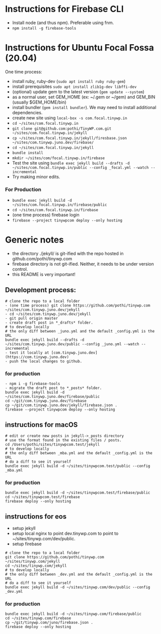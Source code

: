 # Instructions for Firebase CLI

- Install node (and thus npm). Preferable using fnm.
- `npm install -g firebase-tools`

# Instructions for Ubuntu Focal Fossa (20.04)

One time process:

- install ruby, ruby-dev (`sudo apt install ruby ruby-gem`)
- install prerequisites `sudo apt install zlib1g-dev libffi-dev`
- (optional) update gem to the latest version (`gem update --system`)
- as a normal user, set GEM_HOME (ex: ~/.gem or ~/gem) and GEM_BIN (usually $GEM_HOME/bin)
- install bundler (`gem install bundler`). We may need to install additional dependencies.
- create new site using `local-box -s com.focal.tinywp.in`
- `cd ~/sites/com.focal.tinywp.in`
- `git clone git@github.com:pothi/TinyWP.com.git ~/sites/com.focal.tinywp.in/jekyll`
- `cp ~/sites/com.focal.tinywp.in/jekyll/firesbase.json ~/sites/com.tinywp.juno.dev/firebase/`
- `cd ~/sites/com.focal.tinywp.in/jekyll`
- `bundle install`
- `mkdir ~/sites/com/focal.tinywp.in/firebase`
- Test the site using `bundle exec jekyll build --drafts -d ~/sites/com.focal.tinywp.in/public --config _focal.yml --watch --incremental`
- Try making minor edits.

### For Production
- `bundle exec jekyll build -d ~/sites/com.focal.tinywp.in/firebase/public`
- `cd ~/sites/com.focal.tinywp.in/firebase`
- (one time process) firebase login
- `firebase --project tinywpcom deploy --only hosting`

# Generic notes

* the directory ./jekyll/ is git-ified with the repo hosted in github.com/pothi/tinywp.com
* firebase directory is not git-ified. Neither, it needs to be under version control.
* this README is very important!

## Development process:

```
# clone the repo to a local folder
- (one time process) git clone https://github.com/pothi/tinywp.com ~/sites/com.tinywp.juno.dev/jekyll
- cd ~/sites/com.tinywp.juno.dev/jekyll
- git pull origin master
- create draft post in *_drafts* folder.
# to develop locally
# the only diff between _juno.yml and the default _config.yml is the URL
bundle exec jekyll build --drafts -d ~/sites/com.tinywp.juno.dev/public --config _juno.yml --watch --incremental
- test it locally at [com.tinywp.juno.dev](https://com.tinywp.juno.dev)
- push the local changes to github.
```

### for production
```
- npm i -g firebase-tools
- migrate the draft post to *_posts* folder.
bundle exec jekyll build -d ~/sites/com.tinywp.juno.dev/firebase/public
cd ~/git/com.tinywp.juno.dev/firebase
cp ~/git/com.tinywp.juno.dev/jekyll/firebase.json .
firebase --project tinywpcom deploy --only hosting
```

## instructions for macOS
```
# edit or create new posts in jekyll->_posts directory
# use the format found in the existing files / posts.
cd /Users/pothi/sites/tinywpcom.test/jekyll
# to develop locally
# the only diff between _mba.yml and the default _config.yml is the URL
# do a diff to see it yourself
bundle exec jekyll build -d ~/sites/tinywpcom.test/public --config _mba.yml
```

### for production
```
bundle exec jekyll build -d ~/sites/tinywpcom.test/firebase/public
cd ~/sites/tinywpcom.test/firebase
firebase deploy --only hosting
```

## instructions for eos
* setup jekyll
* setup local nginx to point dev.tinywp.com to point to ~/sites/tinywp.com/dev/public.
* setup firebase

```
# clone the repo to a local folder
git clone https://github.com/pothi/tinywp.com ~/sites/tinywp.com/jekyll
cd ~/sites/tinywp.com/jekyll
# to develop locally
# the only diff between _dev.yml and the default _config.yml is the URL
# do a diff to see it yourself
bundle exec jekyll build -d ~/sites/tinywp.com/dev/public --config _dev.yml
```

### for production
```
bundle exec jekyll build -d ~/sites/tinywp.com/firebase/public
cd ~/sites/tinywp.com/firebase
cp ~/git/tinywp.com/juno/firebase.json .
firebase deploy --only hosting
```

